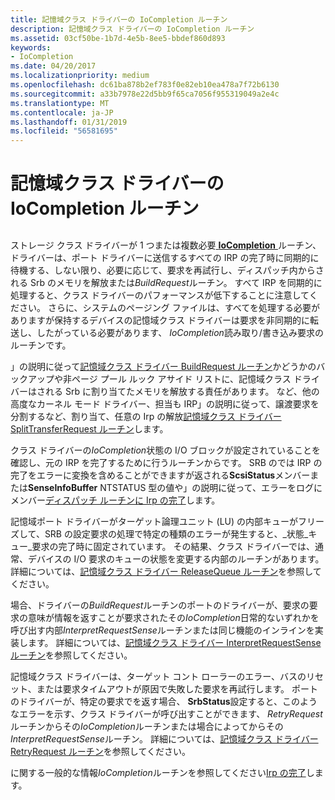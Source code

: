 ```yaml
---
title: 記憶域クラス ドライバーの IoCompletion ルーチン
description: 記憶域クラス ドライバーの IoCompletion ルーチン
ms.assetid: 03cf50be-1b7d-4e5b-8ee5-bbdef860d893
keywords:
- IoCompletion
ms.date: 04/20/2017
ms.localizationpriority: medium
ms.openlocfilehash: dc61ba878b2ef783f0e82eb10ea478a7f72b6130
ms.sourcegitcommit: a33b7978e22d5bb9f65ca7056f955319049a2e4c
ms.translationtype: MT
ms.contentlocale: ja-JP
ms.lasthandoff: 01/31/2019
ms.locfileid: "56581695"
---
```

# <a name="storage-class-drivers-iocompletion-routines"></a>記憶域クラス ドライバーの IoCompletion ルーチン


## <span id="ddk_storage_class_drivers_iocompletion_routines_kg"></span><span id="DDK_STORAGE_CLASS_DRIVERS_IOCOMPLETION_ROUTINES_KG"></span>


ストレージ クラス ドライバーが 1 つまたは複数必要[ **IoCompletion** ](https://msdn.microsoft.com/library/windows/hardware/ff548354)ルーチン、ドライバーは、ポート ドライバーに送信するすべての IRP の完了時に同期的に待機する、しない限り、必要に応じて、要求を再試行し、ディスパッチ内からされる Srb のメモリを解放または*BuildRequest*ルーチン。 すべて IRP を同期的に処理すると、クラス ドライバーのパフォーマンスが低下することに注意してください。 さらに、システムのページング ファイルは、すべてを処理する必要がありますが保持するデバイスの記憶域クラス ドライバーは要求を非同期的に転送し、したがっている必要があります、 *IoCompletion*読み取り/書き込み要求のルーチンです。

」の説明に従って[記憶域クラス ドライバー BuildRequest ルーチン](storage-class-driver-s-buildrequest-routine.md)かどうかのバックアップや非ページ プール ルック アサイド リストに、記憶域クラス ドライバーはされる Srb に割り当てたメモリを解放する責任があります。 など、他の高度なカーネル モード ドライバー、担当も IRP」の説明に従って、譲渡要求を分割するなど、割り当て、任意の Irp の解放[記憶域クラス ドライバー SplitTransferRequest ルーチン](storage-class-driver-s-splittransferrequest-routine.md)します。

クラス ドライバーの*IoCompletion*状態の I/O ブロックが設定されていることを確認し、元の IRP を完了するために行うルーチンからです。 SRB のでは IRP の完了をエラーに変換を含めることができますが返される**ScsiStatus**メンバーまたは**SenseInfoBuffer** NTSTATUS 型の値や」の説明に従って、エラーをログにメンバー[ディスパッチ ルーチンに Irp の完了](https://msdn.microsoft.com/library/windows/hardware/ff542019)します。

記憶域ポート ドライバーがターゲット論理ユニット (LU) の内部キューがフリーズして、SRB の設定要求の処理で特定の種類のエラーが発生すると、\_状態\_キュー\_要求の完了時に固定されています。 その結果、クラス ドライバーでは、通常、デバイスの I/O 要求のキューの状態を変更する内部のルーチンがあります。 詳細については、[記憶域クラス ドライバー ReleaseQueue ルーチン](storage-class-driver-s-releasequeue-routine.md)を参照してください。

場合、ドライバーの*BuildRequest*ルーチンのポートのドライバーが、要求の要求の意味が情報を返すことが要求されたその*IoCompletion*日常的ないずれかを呼び出す内部*InterpretRequestSense*ルーチンまたは同じ機能のインラインを実装します。 詳細については、[記憶域クラス ドライバー InterpretRequestSense ルーチン](storage-class-driver-s-interpretrequestsense-routine.md)を参照してください。

記憶域クラス ドライバーは、ターゲット コント ローラーのエラー、バスのリセット、または要求タイムアウトが原因で失敗した要求を再試行します。 ポートのドライバーが、特定の要求でを返す場合、 **SrbStatus**設定すると、このようなエラーを示す、クラス ドライバーが呼び出すことができます、 *RetryRequest*ルーチンからその*IoCompletion*ルーチンまたは場合によってからその*InterpretRequestSense*ルーチン。 詳細については、[記憶域クラス ドライバー RetryRequest ルーチン](storage-class-driver-s-retryrequest-routine.md)を参照してください。

に関する一般的な情報*IoCompletion*ルーチンを参照してください[Irp の完了](https://msdn.microsoft.com/library/windows/hardware/ff542018)します。

 

 




